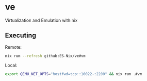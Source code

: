 # ve
Virtualization and Emulation with nix


## Executing


Remote:
```bash
nix run --refresh github:ES-Nix/ve#vm
```


Local:
```bash
export QEMU_NET_OPTS="hostfwd=tcp::10022-:2200" && nix run .#vm
```


